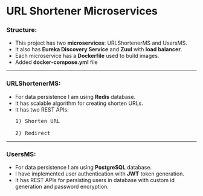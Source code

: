 # URL Shortener Microservices

### Structure:
* This project has two **microservices**: URLShortenerMS and UsersMS.   
* It also has **Eureka Discovery Service** and **Zuul** with **load balancer**.
* Each microservice has a **Dockerfile** used to build images.
* Added **docker-compose.yml** file

______________________________________________________________________

### URLShortenerMS:

* For data persistence I am using **Redis** database.
* It has scalable algorithm for creating shorten URLs.
* It has two REST APIs:   
                      <pre>1) Shorten URL   
                      2) Redirect</pre>

______________________________________________________________________

### UsersMS:

* For data persistence I am using **PostgreSQL** database.   
* I have implemented user authentication with **JWT** token generation.
* It has REST APIs for persisting users in database with custom id generation and password encryption.
